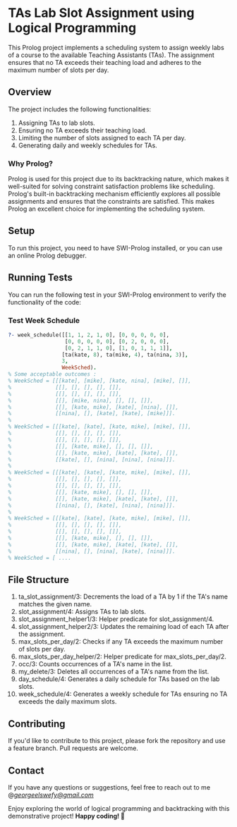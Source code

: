 # TAs Lab Slot Assignment using Logical Programming

This Prolog project implements a scheduling system to assign weekly labs of a course to the available Teaching Assistants (TAs). The assignment ensures that no TA exceeds their teaching load and adheres to the maximum number of slots per day.

## Overview

The project includes the following functionalities:
1. Assigning TAs to lab slots.
2. Ensuring no TA exceeds their teaching load.
3. Limiting the number of slots assigned to each TA per day.
4. Generating daily and weekly schedules for TAs.

### Why Prolog?

Prolog is used for this project due to its backtracking nature, which makes it well-suited for solving constraint satisfaction problems like scheduling. Prolog's built-in backtracking mechanism efficiently explores all possible assignments and ensures that the constraints are satisfied. This makes Prolog an excellent choice for implementing the scheduling system.

## Setup

To run this project, you need to have SWI-Prolog installed, or you can use an online Prolog debugger.

## Running Tests
You can run the following test in your SWI-Prolog environment to verify the functionality of the code:

### Test Week Schedule
```prolog
?- week_schedule([[1, 1, 2, 1, 0], [0, 0, 0, 0, 0],
                  [0, 0, 0, 0, 0], [0, 2, 0, 0, 0], 
                  [0, 2, 1, 1, 0], [1, 0, 1, 1, 1]],
                 [ta(kate, 8), ta(mike, 4), ta(nina, 3)],
                 3,
                 WeekSched).
% Some acceptable outcomes :
% WeekSched = [[[kate], [mike], [kate, nina], [mike], []],
%              [[], [], [], [], []],
%              [[], [], [], [], []],
%              [[], [mike, nina], [], [], []],
%              [[], [kate, mike], [kate], [nina], []],
%              [[nina], [], [kate], [kate], [mike]]].
%
% WeekSched = [[[kate], [kate], [kate, mike], [mike], []],
%              [[], [], [], [], []],
%              [[], [], [], [], []],
%              [[], [kate, mike], [], [], []],
%              [[], [kate, mike], [kate], [kate], []],
%              [[kate], [], [nina], [nina], [nina]]].
%
% WeekSched = [[[kate], [kate], [kate, mike], [mike], []],
%              [[], [], [], [], []],
%              [[], [], [], [], []],
%              [[], [kate, mike], [], [], []],
%              [[], [kate, mike], [kate], [kate], []],
%              [[nina], [], [kate], [nina], [nina]]].
%
% WeekSched = [[[kate], [kate], [kate, mike], [mike], []],
%              [[], [], [], [], []],
%              [[], [], [], [], []],
%              [[], [kate, mike], [], [], []],
%              [[], [kate, mike], [kate], [kate], []],
%              [[nina], [], [nina], [kate], [nina]]].
% WeekSched = [ ....
```


## File Structure
1. ta_slot_assignment/3: Decrements the load of a TA by 1 if the TA's name matches the given name. 
2. slot_assignment/4: Assigns TAs to lab slots.
3. slot_assignment_helper1/3: Helper predicate for slot_assignment/4. 
4. slot_assignment_helper2/3: Updates the remaining load of each TA after the assignment. 
5. max_slots_per_day/2: Checks if any TA exceeds the maximum number of slots per day.
6. max_slots_per_day_helper/2: Helper predicate for max_slots_per_day/2.
7. occ/3: Counts occurrences of a TA's name in the list.
8. my_delete/3: Deletes all occurrences of a TA's name from the list.
9. day_schedule/4: Generates a daily schedule for TAs based on the lab slots.
10. week_schedule/4: Generates a weekly schedule for TAs ensuring no TA exceeds the daily maximum slots.

## Contributing
If you'd like to contribute to this project, please fork the repository and use a feature branch. Pull requests are welcome.

## Contact
If you have any questions or suggestions, feel free to reach out to me @*georgeelswefy@gmail.com*

Enjoy exploring the world of logical programming and backtracking with this demonstrative project! **Happy coding! 🚀**
